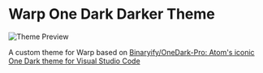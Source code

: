 # Warp One Dark Darker Theme

![Theme Preview](https://user-images.githubusercontent.com/18423853/210048058-77d84a20-32e0-4beb-8e96-1bb23494f9e4.png)

A custom theme for Warp based on [Binaryify/OneDark-Pro: Atom's iconic One Dark theme for Visual Studio Code](https://github.com/Binaryify/OneDark-Pro)
